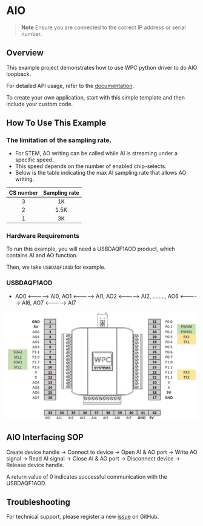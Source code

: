 # AIO
> **Note**
> Ensure you are connected to the correct IP address or serial number.

## Overview

This example project demonstrates how to use WPC python driver to do AIO loopback.

For detailed API usage, refer to the [documentation](https://wpc-systems-ltd.github.io/WPC_Python_driver_release/).

To create your own application, start with this simple template and then include your custom code.

## How To Use This Example

### The limitation of the sampling rate.

- For STEM, AO writing can be called while AI is streaming under a specific speed.
- This speed depends on the number of enabled chip-selects.
- Below is the table indicating the max AI sampling rate that allows AO writing.

| CS number  | Sampling rate|
|:----------:|:------------:|
|   3        | 1K           |
|   2        | 1.5K         |
|   1        | 3K           |

### Hardware Requirements

To run this example, you will need a USBDAQF1AOD product, which contains AI and AO function.

Then, we take `USBDAQF1AOD` for example.

### USBDAQF1AOD

- AO0 <-----> AI0, AO1 <-----> AI1, AO2 <-----> AI2, ........, AO6 <-----> AI6, AO7 <-----> AI7

<img src="https://github.com/WPC-Systems-Ltd/WPC_Python_driver_release/blob/main/Reference/Pinouts/pinout-USBDAQF1AOD.JPG" alt="drawing" width="600"/>

## AIO Interfacing SOP

Create device handle -> Connect to device -> Open AI & AO port -> Write AO signal -> Read AI signal -> Close AI & AO port -> Disconnect device -> Release device handle.

A return value of 0 indicates successful communication with the USBDAQF1AOD.

## Troubleshooting

For technical support, please register a new [issue](https://github.com/WPC-Systems-Ltd/WPC_Python_driver_release/issues) on GitHub.